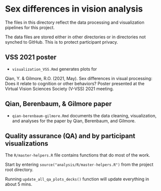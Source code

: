 # Sex differences in vision analysis

The files in this directory reflect the data processing and visualization pipelines for this project.

The data files are stored either in other directories or in directories not synched to GitHub. This is to protect participant privacy.

## VSS 2021 poster

- `visualization_VSS.Rmd` generates plots for 

Qian, Y. & Gilmore, R.O. (2021, May). Sex differences in visual processing: Does it relate to cognition or other behaviors? Poster presented at the Virtual Vision Sciences Society (V-VSS) 2021 meeting.

## Qian, Berenbaum, & Gilmore paper

- `qian-berenbaum-gilmore.Rmd` documents the data cleaning, visualization, and analyses for the paper by Qian, Berenbaum, and Gilmore.

## Quality assurance (QA) and by participant visualizations

The `R/master-helpers.R` file contains functions that do most of the work.

Start by entering `source("analysis/R/master-helpers.R")` from the project root directory.

Running `update_all_qa_plots_decks()` function will update everything in about 5 mins.

## 